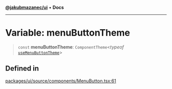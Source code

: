 [**@jakubmazanec/ui**](../README.md) • **Docs**

---

# Variable: menuButtonTheme

> `const` **menuButtonTheme**: `ComponentTheme`\<_typeof_
> [`useMenuButtonTheme`](../functions/useMenuButtonTheme.md)\>

## Defined in

[packages/ui/source/components/MenuButton.tsx:61](https://github.com/jakubmazanec/tools/blob/e8e1a063ee4a3ba5413ab6c19f760853c220a8ce/packages/ui/source/components/MenuButton.tsx#L61)

